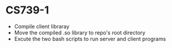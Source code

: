 # CS739-1
* Compile client libraray
* Move the compiled .so library to repo's root directory
* Excute the two bash scripts to run server and client programs
